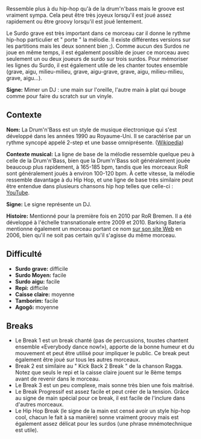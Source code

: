 Ressemble plus à du hip-hop qu'à de la drum'n'bass mais le groove est vraiment
sympa. Cela peut être très joyeux lorsqu'il est joué assez rapidement ou être
groovy lorsqu'il est joué lentement.

Le Surdo grave est très important dans ce morceau car il donne le rythme hip-hop
particulier et " porte " la mélodie. Il existe différentes versions sur les
partitions mais les deux sonnent bien ;). Comme aucun des Surdos ne joue en même
temps, il est également possible de jouer ce morceau avec seulement un ou deux
joueurs de surdo sur trois surdos. Pour mémoriser les lignes du Surdo, il est
également utile de les chanter toutes ensemble (grave, aigu, milieu-milieu,
grave, aigu-grave, grave, aigu, milieu-milieu, grave, aigu…).

**Signe:** Mimer un DJ : une main sur l'oreille, l'autre main à plat qui bouge
comme pour faire du scratch sur un vinyle.

## Contexte

**Nom:** La Drum'n'Bass est un style de musique électronique qui s'est développé
dans les années 1990 au Royaume-Uni. Il se caractérise par un rythme syncopé
appelé 2-step et une basse omniprésente.
([Wikipedia](https://en.wikipedia.org/wiki/Drum_and_bass))

**Contexte musical:** La ligne de base de la mélodie ressemble quelque peu à
celle de la Drum'n'Bass, bien que la Drum'n'Bass soit généralement jouée
beaucoup plus rapidement, à 165-185 bpm, tandis que les morceaux RoR sont
généralement joués à environ 100-120 bpm. À cette vitesse, la mélodie ressemble
davantage à du Hip Hop, et une ligne de base très similaire peut être entendue
dans plusieurs chansons hip hop telles que celle-ci :
[YouTube](https://www.youtube.com/watch?v=UePtoxDhJSw).

**Signe:** Le signe représente un DJ.

**Histoire:** Mentionné pour la première fois en 2010 par RoR Bremen. Il a été
développé à l'échelle transnationale entre 2009 et 2010. Barking Bateria
mentionne également un morceau portant ce nom [sur son site
Web](https://web.archive.org/web/20061023061031/http://www.barkingbateria.co.uk/samba.htm)
en 2006, bien qu'il ne soit pas certain qu'il s'agisse du même morceau.

## Difficulté

* **Surdo grave:** difficile
* **Surdo Moyen:** facile
* **Surdo aigu:** facile
* **Repi:** difficile
* **Caisse claire:** moyenne
* **Tamborim:** facile
* **Agogô:** moyenne

## Breaks

* Le Break 1 est un break chanté (pas de percussions, toustes chantent ensemble
  «Everybody dance now!»), apporte de la bonne humeur et du mouvement et peut
  être utilisé pour impliquer le public. Ce break peut également être joué sur
  tous les autres morceaux.
* Break 2 est similaire au " Kick Back 2 Break " de la chanson Ragga. Notez que
  seuls le repi et la caisse claire jouent sur le 8ème temps avant de revenir
  dans le morceau.
* Le Break 3 est un peu complexe, mais sonne très bien une fois maitrisé.
* Le Break Progressif est assez facile et peut créer de la tension. Grâce au
  signe de main spécial pour ce break, il est facile de l'inclure dans d'autres
  morceaux.
* Le Hip Hop Break (le signe de la main est censé avoir un style hip-hop cool,
  chacun le fait à sa manière) sonne vraiment groovy mais est également assez
  délicat pour les surdos (une phrase mnémotechnique est utile).
